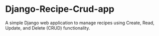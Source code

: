 # Django-Recipe-Crud-app
A simple Django web application to manage recipes using Create, Read, Update, and Delete (CRUD) functionality.
